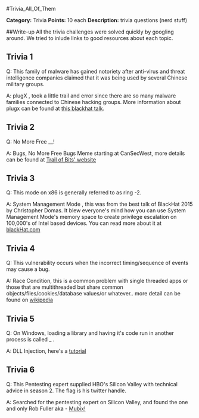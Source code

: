 
#Trivia_All_Of_Them

**Category:** Trivia
**Points:** 10 each 
**Description:** trivia questions (nerd stuff)


##Write-up
All the trivia challenges were solved quickly by googling around.  We tried to inlude links to good resources about each topic. 



Trivia 1
--------
Q: This family of malware has gained notoriety after anti-virus and threat intelligence companies claimed that it was being used by several Chinese military groups.

A: plugX , took a little trail and error since there are so many malware families connected to Chinese hacking groups. More information about plugx can be found at [this blackhat talk](https://www.blackhat.com/docs/asia-14/materials/Haruyama/Asia-14-Haruyama-I-Know-You-Want-Me-Unplugging-PlugX.pdf).  

Trivia 2
--------
Q: 	No More Free __!

A: Bugs, No More Free Bugs Meme starting at CanSecWest, more details can be found at [Trail of Bits' website](http://blog.trailofbits.com/2009/03/22/no-more-free-bugs/)

Trivia 3
--------
Q: 	This mode on x86 is generally referred to as ring -2.

A: System Management Mode , this was from the best talk of BlackHat 2015 by Christopher Domas.  It blew everyone's mind how you can use System Management Mode's memory space to create privilege escalation on 100,000's of Intel based devices.  You can read more about it at [blackHat.com](https://www.blackhat.com/images/page-graphics-usa-15/us-15-whitepaper.png)

Trivia 4
--------
Q:  This vulnerability occurs when the incorrect timing/sequence of events may cause a bug.

A:  Race Condition, this is a common problem with single threaded apps or those that are multithreaded but share common objects/files/cookies/database values/or whatever.. more detail can be found on [wikipedia](https://en.wikipedia.org/wiki/Race_condition)

Trivia 5
--------
Q:  On Windows, loading a library and having it's code run in another process is called _ .

A:  DLL Injection, here's a [tutorial](http://resources.infosecinstitute.com/api-hooking-and-dll-injection-on-windows/)

Trivia 6
--------
Q:  This Pentesting expert supplied HBO's Silicon Valley with technical advice in season 2. The flag is his twitter handle.

A:  Searched for the pentesting expert on Silicon Valley, and found the one and only Rob Fuller aka - [Mubix!](https://twitter.com/mubix)
